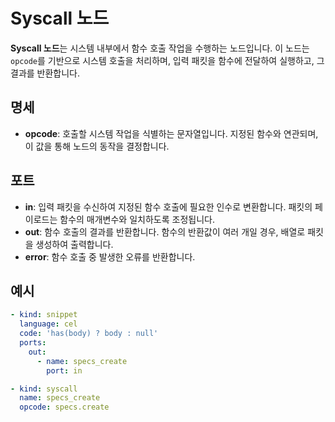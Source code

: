 # Syscall 노드

**Syscall 노드**는 시스템 내부에서 함수 호출 작업을 수행하는 노드입니다. 이 노드는 `opcode`를 기반으로 시스템 호출을 처리하며, 입력 패킷을 함수에 전달하여 실행하고, 그 결과를 반환합니다.

## 명세

- **opcode**: 호출할 시스템 작업을 식별하는 문자열입니다. 지정된 함수와 연관되며, 이 값을 통해 노드의 동작을 결정합니다.

## 포트

- **in**: 입력 패킷을 수신하여 지정된 함수 호출에 필요한 인수로 변환합니다. 패킷의 페이로드는 함수의 매개변수와 일치하도록 조정됩니다.
- **out**: 함수 호출의 결과를 반환합니다. 함수의 반환값이 여러 개일 경우, 배열로 패킷을 생성하여 출력합니다.
- **error**: 함수 호출 중 발생한 오류를 반환합니다.

## 예시

```yaml
- kind: snippet
  language: cel
  code: 'has(body) ? body : null'
  ports:
    out:
      - name: specs_create
        port: in

- kind: syscall
  name: specs_create
  opcode: specs.create
```
